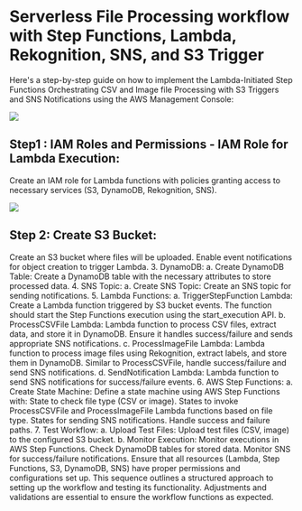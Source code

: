 # Serverless File Processing workflow with Step Functions, Lambda, Rekognition, SNS, and S3 Trigger

Here's a step-by-step guide on how to implement the Lambda-Initiated Step Functions Orchestrating CSV and Image  file Processing with S3 Triggers and SNS Notifications using the AWS Management Console:

<img src="https://github.com/sreedevi-langoju/12weekawsworkshopchallenge-/assets/135724041/2467e325-e5ec-4206-98bf-ad7db0e7cfe3">

## Step1 : IAM Roles and Permissions - IAM Role for Lambda Execution:

Create an IAM role for Lambda functions with policies granting access to necessary services (S3, DynamoDB, Rekognition, SNS).


<img src="https://github.com/sreedevi-langoju/12weekawsworkshopchallenge-/assets/135724041/9b1f5649-a782-4e83-a84e-4ae6d8081605">

## Step 2: Create S3 Bucket:
Create an S3 bucket where files will be uploaded.
Enable event notifications for object creation to trigger Lambda.
3. DynamoDB:
a. Create DynamoDB Table:
Create a DynamoDB table with the necessary attributes to store processed data.
4. SNS Topic:
a. Create SNS Topic:
Create an SNS topic for sending notifications.
5. Lambda Functions:
a. TriggerStepFunction Lambda:
Create a Lambda function triggered by S3 bucket events.
The function should start the Step Functions execution using the start_execution API.
b. ProcessCSVFile Lambda:
Lambda function to process CSV files, extract data, and store it in DynamoDB.
Ensure it handles success/failure and sends appropriate SNS notifications.
c. ProcessImageFile Lambda:
Lambda function to process image files using Rekognition, extract labels, and store them in DynamoDB.
Similar to ProcessCSVFile, handle success/failure and send SNS notifications.
d. SendNotification Lambda:
Lambda function to send SNS notifications for success/failure events.
6. AWS Step Functions:
a. Create State Machine:
Define a state machine using AWS Step Functions with:
State to check file type (CSV or image).
States to invoke ProcessCSVFile and ProcessImageFile Lambda functions based on file type.
States for sending SNS notifications.
Handle success and failure paths.
7. Test Workflow:
a. Upload Test Files:
Upload test files (CSV, image) to the configured S3 bucket.
b. Monitor Execution:
Monitor executions in AWS Step Functions.
Check DynamoDB tables for stored data.
Monitor SNS for success/failure notifications.
Ensure that all resources (Lambda, Step Functions, S3, DynamoDB, SNS) have proper permissions and configurations set up. This sequence outlines a structured approach to setting up the workflow and testing its functionality. Adjustments and validations are essential to ensure the workflow functions as expected.
